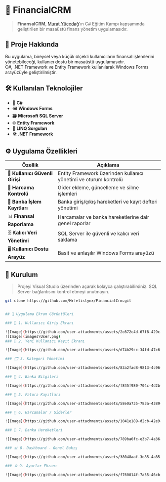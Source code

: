 # 💼 FinancialCRM

> **FinansalCRM**, [Murat Yücedağ](https://www.youtube.com/@murat_yucedag)'ın C# Eğitim Kampı kapsamında geliştirilen bir masaüstü finans yönetim uygulamasıdır.

## 🚀 Proje Hakkında

Bu uygulama, bireysel veya küçük ölçekli kullanıcıların finansal işlemlerini yönetebileceği, kullanıcı dostu bir masaüstü uygulamasıdır.  
C#, .NET Framework ve Entity Framework kullanılarak Windows Forms arayüzüyle geliştirilmiştir.

## 🛠 Kullanılan Teknolojiler

- 🧠 **C#**
- 🖼 **Windows Forms**
- 🗃 **Microsoft SQL Server**
- 🌐 **Entity Framework**
- 📌 **LINQ Sorguları**
- 🛠 **.NET Framework**

## ⚙️ Uygulama Özellikleri

| Özellik | Açıklama |
|--------|----------|
| 🔐 **Kullanıcı Güvenli Girişi** | Entity Framework üzerinden kullanıcı yönetimi ve oturum kontrolü |
| 💸 **Harcama Kontrolü** | Gider ekleme, güncelleme ve silme işlemleri |
| 🏦 **Banka İşlem Kayıtları** | Banka giriş/çıkış hareketleri ve kayıt defteri yönetimi |
| 📊 **Finansal Raporlama** | Harcamalar ve banka hareketlerine dair genel raporlar |
| 🗄 **Kalıcı Veri Yönetimi** | SQL Server ile güvenli ve kalıcı veri saklama |
| 🖥️ **Kullanıcı Dostu Arayüz** | Basit ve anlaşılır Windows Forms arayüzü |

## 🔧 Kurulum

> Projeyi Visual Studio üzerinden açarak kolayca çalıştırabilirsiniz. SQL Server bağlantısını kontrol etmeyi unutmayın.

```bash
git clone https://github.com/Mrfelislynx/FinancialCrm.git


## 📸 Uygulama Ekran Görüntüleri

### 🔐 1. Kullanıcı Giriş Ekranı

![Image](https://github.com/user-attachments/assets/2e872c4d-67f8-429c-8790-714738acb4b0)
![Image](images\User.png)
### 📝 2. Yeni Kullanıcı Kayıt Ekranı

![Image](https://github.com/user-attachments/assets/d74b29cc-34fd-47c6-a645-1de0fa3523b6)

### 🗂️ 3. Kategori Yönetimi

![Image](https://github.com/user-attachments/assets/83a2fad8-9813-4c96-bea3-c132e61bbe33)

### 🏦 4. Banka Bilgileri

![Image](https://github.com/user-attachments/assets/f845f980-704c-4d2b-98fb-ada8ef80a836)

### 📄 5. Fatura Kayıtları

![Image](https://github.com/user-attachments/assets/58e0a735-783a-4389-a2e9-6ccd97c1e015)

### 💸 6. Harcamalar / Giderler

![Image](https://github.com/user-attachments/assets/1041e189-d2cb-42e9-886f-b56be8564c0b)

### 🔁 7. Banka Hareketleri

![Image](https://github.com/user-attachments/assets/789ba6fc-e3b7-4a36-929e-fffcc51a347d)

### 📊 8. Dashboard - Genel Bakış

![Image](https://github.com/user-attachments/assets/38048aaf-3e85-4a85-a025-3e2cc8f8cc3f)

### ⚙️ 9. Ayarlar Ekranı

![Image](https://github.com/user-attachments/assets/f760014f-7a55-46cb-a00a-914d3ec4446b)





